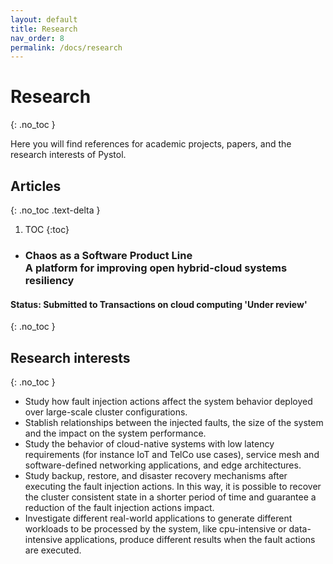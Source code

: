 ```yaml
---
layout: default
title: Research
nav_order: 8
permalink: /docs/research
---
```


# Research
{: .no_toc }

Here you will find references for academic projects, papers, and the research interests of Pystol.

## Articles
{: .no_toc .text-delta }

1. TOC
{:toc}

* ### Chaos as a Software Product Line <br/> A platform for improving open hybrid-cloud systems resiliency

#### Status: Submitted to Transactions on cloud computing 'Under review'
{: .no_toc }

## Research interests
{: .no_toc }

* Study how fault injection actions affect the system behavior deployed over large-scale cluster configurations.
* Stablish relationships between the injected faults, the size of the system and the impact on the system performance.
* Study the behavior of cloud-native systems with low latency requirements (for instance IoT and TelCo use cases), service mesh and software-defined networking applications, and edge architectures.
* Study backup, restore, and disaster recovery mechanisms after executing the fault injection actions. In this way, it is possible to recover the cluster consistent state in a shorter period of time and guarantee a reduction of the fault injection actions impact.
* Investigate different real-world applications to generate different workloads to be processed by the system, like cpu-intensive or data-intensive applications, produce different results when the fault actions are executed.
